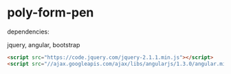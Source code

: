 poly-form-pen
============

dependencies:

jquery, angular, bootstrap

```HTML
<script src="https://code.jquery.com/jquery-2.1.1.min.js"></script>
<script src="//ajax.googleapis.com/ajax/libs/angularjs/1.3.0/angular.min.js"></script>
```  
